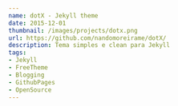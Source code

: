 ```yaml
---
name: dotX - Jekyll theme
date: 2015-12-01
thumbnail: /images/projects/dotx.png
url: https://github.com/nandomoreirame/dotX/
description: Tema simples e clean para Jekyll
tags:
- Jekyll
- FreeTheme
- Blogging
- GithubPages
- OpenSource
---
```

